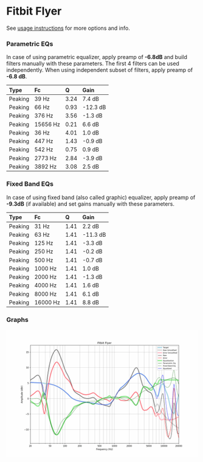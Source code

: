 # Fitbit Flyer
See [usage instructions](https://github.com/jaakkopasanen/AutoEq#usage) for more options and info.

### Parametric EQs
In case of using parametric equalizer, apply preamp of **-6.8dB** and build filters manually
with these parameters. The first 4 filters can be used independently.
When using independent subset of filters, apply preamp of **-6.8 dB**.

| Type    | Fc       |    Q | Gain     |
|:--------|:---------|:-----|:---------|
| Peaking | 39 Hz    | 3.24 | 7.4 dB   |
| Peaking | 66 Hz    | 0.93 | -12.3 dB |
| Peaking | 376 Hz   | 3.56 | -1.3 dB  |
| Peaking | 15656 Hz | 0.21 | 6.6 dB   |
| Peaking | 36 Hz    | 4.01 | 1.0 dB   |
| Peaking | 447 Hz   | 1.43 | -0.9 dB  |
| Peaking | 542 Hz   | 0.75 | 0.9 dB   |
| Peaking | 2773 Hz  | 2.84 | -3.9 dB  |
| Peaking | 3892 Hz  | 3.08 | 2.5 dB   |

### Fixed Band EQs
In case of using fixed band (also called graphic) equalizer, apply preamp of **-9.3dB**
(if available) and set gains manually with these parameters.

| Type    | Fc       |    Q | Gain     |
|:--------|:---------|:-----|:---------|
| Peaking | 31 Hz    | 1.41 | 2.2 dB   |
| Peaking | 63 Hz    | 1.41 | -11.3 dB |
| Peaking | 125 Hz   | 1.41 | -3.3 dB  |
| Peaking | 250 Hz   | 1.41 | -0.2 dB  |
| Peaking | 500 Hz   | 1.41 | -0.7 dB  |
| Peaking | 1000 Hz  | 1.41 | 1.0 dB   |
| Peaking | 2000 Hz  | 1.41 | -1.3 dB  |
| Peaking | 4000 Hz  | 1.41 | 1.6 dB   |
| Peaking | 8000 Hz  | 1.41 | 6.1 dB   |
| Peaking | 16000 Hz | 1.41 | 8.8 dB   |

### Graphs
![](./Fitbit%20Flyer.png)